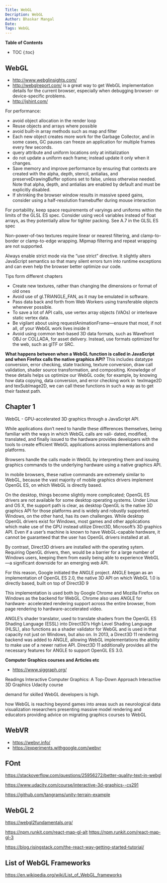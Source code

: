 ```yaml
---
Title: WebGL
Decription: WebGL 
Author: Bhaskar Mangal
Date: 
Tags: WebGL
---
```



**Table of Contents**
* TOC
{:toc}

## WebGL

* http://www.webglinsights.com/
* http://webglreport.com/
is a great way to get WebGL implementation details for the current browser, especially when debugging browser- or device-specific problems.
* http://jshint.com/

For performance:
- avoid object allocation in the render loop
- Reuse objects and arrays where possible
- avoid built-in array methods such as map and filter
- Each new object creates more work for the Garbage Collector, and in some cases, GC pauses can freeze an application for multiple frames every few seconds.
- query attribute and uniform locations only at initialization
- do not update a uniform each frame; instead update it only when it changes.
- Save memory and improve performance by ensuring that contexts are created with the alpha, depth, stencil, antialias, and preserveDrawingBuffer options set to false, unless otherwise needed. Note that alpha, depth, and antialias are enabled by default and must be explicitly disabled.
- If shrinking the browser window results in massive speed gains, consider using a half-resolution framebuffer during mouse interaction

For portability, keep space requirements of varyings and uniforms within the limits of the GLSL ES spec. Consider using vec4 variables instead of float arrays, as they potentially allow for tighter packing. See A.7 in the GLSL ES spec

Non-power-of-two textures require linear or nearest filtering, and clamp-to-border or clamp-to-edge wrapping. Mipmap filtering and repeat wrapping are not supported.

Always enable strict mode via the “use strict” directive. It slightly alters JavaScript semantics so that many silent errors turn into runtime exceptions and can even help the browser better optimize our code.

Tips form different chapters
- Create new textures, rather than changing the dimensions or format of old ones
- Avoid use of gl.TRIANGLE_FAN, as it may be emulated in software.
- Pass data back and forth from Web Workers using transferable objects whenever possible.
- To save a lot of API calls, use vertex array objects (VAOs) or interleave static vertex data.
- Be vigilant about using requestAnimationFrame—ensure that most, if not all, of your WebGL work lives inside it
- Avoid using common text-based 3D data formats, such as Wavefront OBJ or COLLADA, for asset delivery. Instead, use formats optimized for the web, such as glTF or SRC.

**What happens between when a WebGL function is called in JavaScript and when Firefox calls the native graphics API?**
This includes datatype conversion, error checking, state tracking, texture conversion, draw call validation, shader source transformation, and compositing. Knowledge of these details helps us optimize our WebGL code; for example, by knowing how data copying, data conversion, and error checking work in ­ texImage2D and texSubImage2D, we can call these functions in such a way as to get their fastest path.


## Chapter 1
WebGL - GPU-accelerated 3D graphics through a JavaScript API.

While applications don’t need to handle these differences themselves, being familiar with the ways in which WebGL calls are vali- dated, modified, translated, and finally issued to the hardware provides developers with the tools to create efficient WebGL applications across implementations and platforms.

Browsers handle the calls made in WebGL by interpreting them and issuing graphics commands to the underlying hardware using a native graphics API.

In mobile browsers, these native commands are extremely similar to WebGL, because the vast majority of mobile graphics drivers implement OpenGL ES, on which WebGL is directly based.

On  the desktop, things become slightly more complicated; OpenGL ES drivers are not available for some desktop operating systems. Under Linux and OS X, the support path is clear, as desktop OpenGL is the native 3D graphics API for those platforms and is widely and robustly supported. Windows, on the other hand, has its own challenges. While desktop OpenGL drivers exist for Windows, most games and other applications which make use of the GPU instead utilize Direct3D, Microsoft’s 3D graphics API. Even if a user’s machine is known to have WebGL-capable hardware, it cannot be guaranteed that the user has OpenGL drivers installed at all.

By contrast, Direct3D drivers are installed with the operating sytem. Requiring OpenGL drivers, then, would be a barrier for a large number of Windows users, keeping them from easily being able to experience WebGL—a significant downside for an emerging web API.

For this reason, Google initiated the ANGLE project. ANGLE began as an implementation of OpenGL ES 2.0, the native 3D API on which WebGL 1.0 is directly based, built on top of Direct3D 9

This implementation is used both by Google Chrome and Mozilla Firefox on Windows as the backend for WebGL. Chrome also uses ANGLE for hardware- accelerated rendering support across the entire browser, from page rendering to hardware-accelerated video.

ANGLE’s shader translator, used to translate shaders from the OpenGL ES Shading Language (ESSL) into Direct3D’s High Level Shading Language (HLSL), also functions as a shader validator for WebGL and is used in that capacity not just on Windows, but also on.
In 2013, a Direct3D 11 rendering backend was added to ANGLE, allowing WebGL implementations the ability to make use of a newer native API.
Direct3D 11 additionally provides all the necessary features for ANGLE to support OpenGL ES 3.0.

**Computer Graphics courses and Articles etc**
* https://www.siggraph.org/

Readings
Interactive Computer Graphics: A Top-Down Approach
Interactive 3D Graphics Udacity course

demand for skilled WebGL developers is high.

how WebGL is reaching beyond games into areas such as neurological data visualization researchers presenting massive model rendering and educators providing advice on migrating graphics courses to WebGL

## WebVR
* https://webvr.info/
* https://experiments.withgoogle.com/webvr



## FOnt

https://stackoverflow.com/questions/25956272/better-quality-text-in-webgl

https://www.udacity.com/course/interactive-3d-graphics--cs291


https://github.com/tangrams/unity-terrain-example


## WebGL 2
https://webgl2fundamentals.org/



https://npm.runkit.com/react-map-gl-alt
https://npm.runkit.com/react-map-gl-3

https://blog.risingstack.com/the-react-way-getting-started-tutorial/


## List of WebGL Frameworks
https://en.wikipedia.org/wiki/List_of_WebGL_frameworks